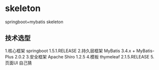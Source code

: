 # skeleton
springboot+mybatis skeleton

## 技术选型
1.核心框架   springboot 1.5.1.RELEASE
2.持久层框架 MyBatis 3.4.x + MyBatis-Plus 2.0.2
3.安全框架   Apache Shiro 1.2.5
4.模板       thymeleaf  2.1.5.RELEASE
5.页面UI     自己猜
